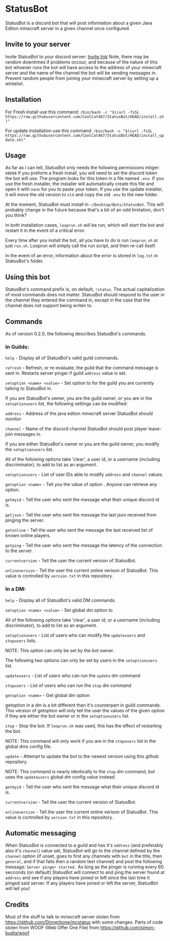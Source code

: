 # StatusBot
StatusBot is a discord bot that will post information about a given Java Editon minecraft server in a given channel once configured.


## Invite to your server
Invite StatusBot to your discord server:
[Invite link](https://discord.com/api/oauth2/authorize?client_id=859890649535873044&permissions=68608&scope=bot)
Note, there may be random downtimes if problems occour, and because of the nature of
this bot whoever runs the bot will have access to the address of your minecraft server and
the name of the channel the bot will be sending messages in.
Prevent random people from joining your minecraft server by setting up a whitelist.


## Installation
For Fresh install use this command:
`/bin/bash -c "$(curl -fsSL https://raw.githubusercontent.com/CoolCat467/StatusBot/HEAD/install.sh)"`

For update installation use this command:
`/bin/bash -c "$(curl -fsSL https://raw.githubusercontent.com/CoolCat467/StatusBot/HEAD/install_update.sh)"`


## Usage
As far as I can tell, StatusBot only needs the following permissions intiger: `68608`
If you preform a fresh install, you will need to set the discord token the bot will use.
The program looks for this token in a file named `.env`. If you use the fresh installer,
the installer will automatically create this file and open it with `nano` for you to paste
your token. If you use the update installer, it will move the old version to `old` and copy
the old `.env` to the new folder.

At the moment, StatusBot must install in `~/Desktop/Bots/StatusBot`. This will
probably change in the future because that's a bit of an odd limitation, don't
you think?

In both installation cases, `looprun.sh` will be run, which will start the bot and restart
it in the event of a critical error.

Every time after you install the bot, all you have to do is run `looprun.sh` or just
`run.sh`. Looprun will simply call the run script, and then re-call itself.

In the event of an error, information about the error is stored in `log.txt` in StatusBot's
folder.

## Using this bot
StatusBot's command prefix is, on default, `!status`. The actual capitalization of
most commands does not matter. StatusBot should respond to the user in the channel
they entered the command in, except in the case that the channel does not support
being writen to.

## Commands
As of version 0.2.0, the following describes StatusBot's commands.

### In Guilds:
`help` - Display all of StatusBot's valid guild commands.

`refresh` - Refresh, or re-evaluate, the guild that the command message is sent in.
 Restarts server pinger if guild `address` value is set.

`setoption <name> <value>` - Set option <name> to <value> for the guild you are currently
  talking to StatusBot in.
   
  If you are StatusBot's owner, you are the guild owner, or you are in the
  `setoptionusers` list, the following settings can be modified:
  
   `address` - Address of the java editon minecraft server StatusBot should monitor
   
   `channel` - Name of the discord channel StatusBot should post player leave-join messages in.
  
  If you are either StatusBot's owner or you are the guild owner, you modify the
  `setoptionusers` list.
  
  All of the following options take 'clear', a user id, or a username (including discriminator),
  to add to list as an argument.
  
   `setoptionusers` - List of user IDs able to modify `address` and `channel` values.

`getoption <name>` - Tell you the value of option <name>. Anyone can retrieve any option.

`getmyid` - Tell the user who sent the message what their unique discord id is.

`getjson` - Tell the user who sent the message the last json received from pinging the server.

`getonline` - Tell the user who sent the message the last received list of known online players.

`getping` - Tell the user who sent the message the latency of the connection to the server.

`currentversion` - Tell the user the current version of StatusBot.

`onlineversion` - Tell the user the current online verison of StatusBot.
This value is controlled by `version.txt` in this repository.


### In a DM:
`help` - Display all of StatusBot's valid DM commands.

`setoption <name> <value>` - Set global dm option <name> to <value>

 All of the following options take 'clear', a user id, or a username (including discriminator),
 to add to list as an argument.
 
   `setoptionusers` - List of users who can modify the `updateusers` and `stopusers` lists.

  NOTE: This option can only be set by the bot owner.

   The following two options can only be set by users in the `setoptionusers` list.

   `updateusers` - List of users who can run the `update` dm command

   `stopusers` - List of users who can run the `stop` dm command

`getoption <name>` - Get global dm option <name>

 getoption in a dm is a bit different than it's counterpart in guild commands.
 This version of getoption will only tell the user the values of the given option
 if they are either the bot owner or in the `setoptionusers` list.

`stop` - Stop the bot. If `looprun.sh` was used, this has the effect of restarting the bot.
  
  NOTE: This command will only work if you are in the `stopusers` list in the
  global dms config file.

`update` - Attempt to update the bot to the newest version using this github repository.
  
  NOTE: This command is nearly identically to the `stop` dm command, but uses the
  `updateusers` global dm config value instead.

`getmyid` - Tell the user who sent the message what their unique discord id is.

`currentversion` - Tell the user the current version of StatusBot.

`onlineversion` - Tell the user the current online verison of StatusBot.
This value is controlled by `version.txt` in this repository.


## Automatic messaging
When StatusBot is connected to a guild and has it's `address` (and preferably also it's `channel`)
value set, StatusBot will go to the channel defined by the `channel` option (if unset, goes to first
any channels with `bot` in the title, then `general`, and if that fails then a random text channel)
and post the following message: `Server pinger started.` As long as the pinger is running every 60
secconds (on default) StatusBot will connect to and ping the server found at `address` and see if
any players have joined or left since the last time it pinged said server. If any players have
joined or left the server, StatusBot will tell you!


## Credits
Most of the stuff to talk to minecraft server stolen from https://github.com/Dinnerbone/mcstatus with
some changes.
Parts of code stolen from WOOF (Web Offer One File) from https://github.com/simon-budig/woof
